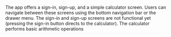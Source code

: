 The app offers a sign-in, sign-up, and a simple calculator screen. Users can navigate between these screens using the bottom navigation bar or the drawer menu. The sign-in and sign-up screens are not functional yet (pressing the sign-in button directs to the calculator). The calculator performs basic arithmetic operations
